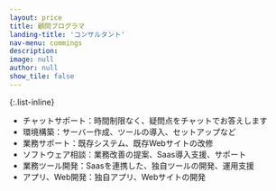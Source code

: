 ```yaml
---
layout: price
title: 顧問プログラマ
landing-title: 'コンサルタント'
nav-menu: commings
description: 
image: null
author: null
show_tile: false
---
```

{:.list-inline}
- チャットサポート：時間制限なく、疑問点をチャットでお答えします
- 環境構築：サーバー作成、ツールの導入、セットアップなど
- 業務サポート：既存システム、既存Webサイトの改修
- ソフトウェア相談：業務改善の提案、Saas導入支援、サポート
- 業務ツール開発：Saasを連携した、独自ツールの開発、運用支援
- アプリ、Web開発：独自アプリ、Webサイトの開発
